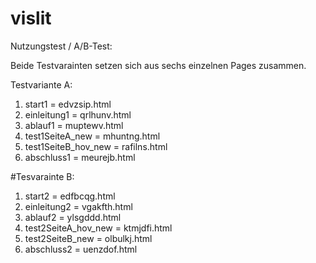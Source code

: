 # vislit

Nutzungstest / A/B-Test:

Beide Testvarainten setzen sich aus sechs einzelnen Pages zusammen.

Testvariante A:

1. start1 = edvzsip.html
2. einleitung1 = qrlhunv.html
3. ablauf1 = muptewv.html
4. test1SeiteA_new = mhuntng.html
5. test1SeiteB_hov_new = rafilns.html
6. abschluss1 = meurejb.html

#Tesvarainte B: 

1. start2 = edfbcqg.html
2. einleitung2 = vgakfth.html
3. ablauf2 = ylsgddd.html
4. test2SeiteA_hov_new = ktmjdfi.html
5. test2SeiteB_new = olbulkj.html
6. abschluss2 = uenzdof.html
